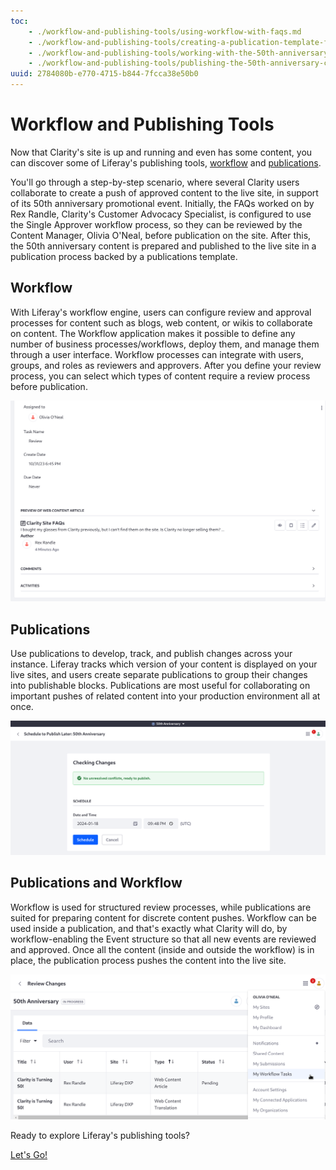 ```yaml
---
toc:
    - ./workflow-and-publishing-tools/using-workflow-with-faqs.md
    - ./workflow-and-publishing-tools/creating-a-publication-template-for-claritys-special-events.md
    - ./workflow-and-publishing-tools/working-with-the-50th-anniversary-publication.md
    - ./workflow-and-publishing-tools/publishing-the-50th-anniversary-content.md
uuid: 2784080b-e770-4715-b844-7fcca38e50b0
---
```


# Workflow and Publishing Tools

Now that Clarity's site is up and running and even has some content, you can discover some of Liferay's publishing tools, [workflow](https://learn.liferay.com/w/dxp/process-automation/workflow) and [publications](https://learn.liferay.com/w/dxp/site-building/publishing-tools/publications).

You'll go through a step-by-step scenario, where several Clarity users collaborate to create a push of approved content to the live site, in support of its 50th anniversary promotional event. Initially, the FAQs worked on by Rex Randle, Clarity's Customer Advocacy Specialist, is configured to use the Single Approver workflow process, so they can be reviewed by the Content Manager, Olivia O'Neal, before publication on the site. After this, the 50th anniversary content is prepared and published to the live site in a publication process backed by a publications template.

## Workflow

With Liferay's workflow engine, users can configure review and approval processes for content such as blogs, web content, or wikis to collaborate on content. The Workflow application makes it possible to define any number of business processes/workflows, deploy them, and manage them through a user interface. Workflow processes can integrate with users, groups, and roles as reviewers and approvers. After you define your review process, you can select which types of content require a review process before publication.

![Workflow is used to ensure all content is reviewed and approved.](./workflow-and-publishing-tools/using-workflow-with-faqs/images/05.png)

## Publications

Use publications to develop, track, and publish changes across your instance. Liferay tracks which version of your content is displayed on your live sites, and users create separate publications to group their changes into publishable blocks. Publications are most useful for collaborating on important pushes of related content into your production environment all at once.

![You can schedule publication events or publish immediately.](./workflow-and-publishing-tools/publishing-the-50th-anniversary-content/images/02.png)

## Publications and Workflow

Workflow is used for structured review processes, while publications are suited for preparing content for discrete content pushes. Workflow can be used inside a publication, and that's exactly what Clarity will do, by workflow-enabling the Event structure so that all new events are reviewed and approved. Once all the content (inside and outside the workflow) is in place, the publication process pushes the content into the live site.

![Workflow and publications can be used in tandem.](./workflow-and-publishing-tools/working-with-the-50th-anniversary-publication/images/05.png)

Ready to explore Liferay's publishing tools?

[Let's Go!](./workflow-and-publishing-tools/using-workflow-with-faqs.md)
